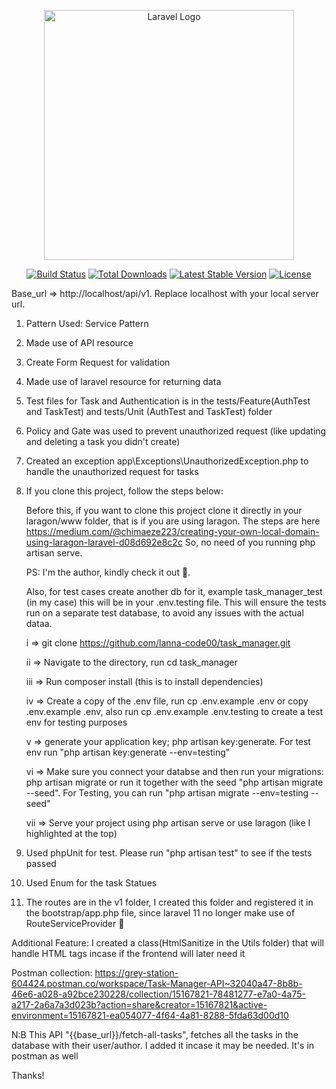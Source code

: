 <p align="center"><a href="https://laravel.com" target="_blank"><img src="https://raw.githubusercontent.com/laravel/art/master/logo-lockup/5%20SVG/2%20CMYK/1%20Full%20Color/laravel-logolockup-cmyk-red.svg" width="400" alt="Laravel Logo"></a></p>

<p align="center">
<a href="https://github.com/laravel/framework/actions"><img src="https://github.com/laravel/framework/workflows/tests/badge.svg" alt="Build Status"></a>
<a href="https://packagist.org/packages/laravel/framework"><img src="https://img.shields.io/packagist/dt/laravel/framework" alt="Total Downloads"></a>
<a href="https://packagist.org/packages/laravel/framework"><img src="https://img.shields.io/packagist/v/laravel/framework" alt="Latest Stable Version"></a>
<a href="https://packagist.org/packages/laravel/framework"><img src="https://img.shields.io/packagist/l/laravel/framework" alt="License"></a>
</p>

<!-- Project Details -->
Base_url => http://localhost/api/v1. Replace localhost with your local server url.


1. Pattern Used: Service Pattern


2. Made use of API resource


3. Create Form Request for validation


4. Made use of laravel resource for returning data


5. Test files for Task and Authentication is in the tests/Feature(AuthTest and TaskTest) and tests/Unit (AuthTest and TaskTest) folder


6. Policy and Gate was used to prevent unauthorized request (like updating and deleting a task you didn't create)


7. Created an  exception app\Exceptions\UnauthorizedException.php to handle the unauthorized request for tasks


8. If you clone this project, follow the steps below:

   Before this, if you want to clone this project clone it directly in your laragon/www folder, that is if you are using laragon. The steps are here https://medium.com/@chimaeze223/creating-your-own-local-domain-using-laragon-laravel-d08d692e8c2c  So, no need of you running php artisan serve.
   
   PS: I'm the author, kindly check it out 🙏.


   Also, for test cases create another db for it, example task_manager_test (in my case) this will be in your .env.testing file. This will ensure the tests run on a separate test database, to avoid any issues with the actual dataa.

   
   i => git clone https://github.com/lanna-code00/task_manager.git


   ii => Navigate to the directory, run cd task_manager


   iii => Run composer install (this is to install dependencies)


   iv => Create a copy of the .env file, run cp .env.example .env or copy .env.example .env, also run  cp .env.example .env.testing to create a test env for testing purposes


   v => generate your application key; php artisan key:generate. For test env run "php artisan key:generate --env=testing"


   vi => Make sure you connect your databse and then run your migrations: php artisan migrate or run it together with the seed "php artisan migrate --seed". For Testing, you can run "php artisan migrate --env=testing --seed"


   vii => Serve your project using php artisan serve or use laragon (like I highlighted at the top)


8. Used phpUnit for test. Please run "php artisan test" to see if the tests passed


9. Used Enum for the task Statues


10. The routes are in the v1 folder, I created this folder and registered it in the bootstrap/app.php file, since laravel 11 no longer make use of RouteServiceProvider 🤦


Additional Feature: I created a class(HtmlSanitize in the Utils folder) that will handle HTML tags incase if the frontend will later need it


Postman collection: https://grey-station-604424.postman.co/workspace/Task-Manager-API~32040a47-8b8b-46e6-a028-a92bce230228/collection/15167821-78481277-e7a0-4a75-a217-2a6a7a3d023b?action=share&creator=15167821&active-environment=15167821-ea054077-4f64-4a81-8288-5fda63d00d10


N:B This API "{{base_url}}/fetch-all-tasks", fetches all the tasks in the database with their user/author. I added it incase it may be needed. It's in postman as well


Thanks!
